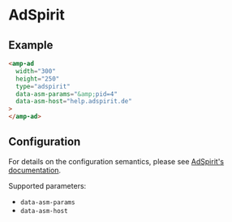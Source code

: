 <!---
Copyright 2015 The AMP HTML Authors. All Rights Reserved.

Licensed under the Apache License, Version 2.0 (the "License");
you may not use this file except in compliance with the License.
You may obtain a copy of the License at

      http://www.apache.org/licenses/LICENSE-2.0

Unless required by applicable law or agreed to in writing, software
distributed under the License is distributed on an "AS-IS" BASIS,
WITHOUT WARRANTIES OR CONDITIONS OF ANY KIND, either express or implied.
See the License for the specific language governing permissions and
limitations under the License.
-->

# AdSpirit

## Example

```html
<amp-ad
  width="300"
  height="250"
  type="adspirit"
  data-asm-params="&amp;pid=4"
  data-asm-host="help.adspirit.de"
>
</amp-ad>
```

## Configuration

For details on the configuration semantics, please see [AdSpirit's documentation](http://help.adspirit.de/help/).

Supported parameters:

-   `data-asm-params`
-   `data-asm-host`
